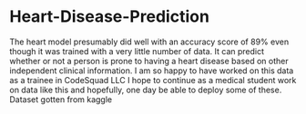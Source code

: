# Heart-Disease-Prediction
The heart model presumably did well with an accuracy score of 89% even though it was trained with a very little number of data. It can predict whether or not a person is prone to having a heart disease based on other independent clinical information.
I am so happy to have worked on this data as a trainee in CodeSquad LLC
I hope to continue as a medical student work on data like this and hopefully, one day be able to deploy some of these.
Dataset gotten from kaggle
